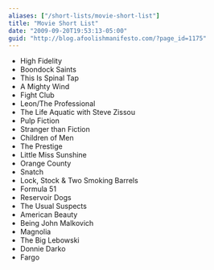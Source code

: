 ```yaml
---
aliases: ["/short-lists/movie-short-list"]
title: "Movie Short List"
date: "2009-09-20T19:53:13-05:00"
guid: "http://blog.afoolishmanifesto.com/?page_id=1175"
---
```

- High Fidelity
- Boondock Saints
- This Is Spinal Tap
- A Mighty Wind
- Fight Club
- Leon/The Professional
- The Life Aquatic with Steve Zissou
- Pulp Fiction
- Stranger than Fiction
- Children of Men
- The Prestige
- Little Miss Sunshine
- Orange County
- Snatch
- Lock, Stock & Two Smoking Barrels
- Formula 51
- Reservoir Dogs
- The Usual Suspects
- American Beauty
- Being John Malkovich
- Magnolia
- The Big Lebowski
- Donnie Darko
- Fargo
